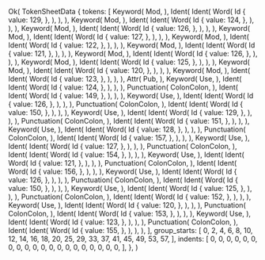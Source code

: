 Ok(
    TokenSheetData {
        tokens: [
            Keyword(
                Mod,
            ),
            Ident(
                Ident(
                    Word(
                        Id {
                            value: 129,
                        },
                    ),
                ),
            ),
            Keyword(
                Mod,
            ),
            Ident(
                Ident(
                    Word(
                        Id {
                            value: 124,
                        },
                    ),
                ),
            ),
            Keyword(
                Mod,
            ),
            Ident(
                Ident(
                    Word(
                        Id {
                            value: 126,
                        },
                    ),
                ),
            ),
            Keyword(
                Mod,
            ),
            Ident(
                Ident(
                    Word(
                        Id {
                            value: 127,
                        },
                    ),
                ),
            ),
            Keyword(
                Mod,
            ),
            Ident(
                Ident(
                    Word(
                        Id {
                            value: 122,
                        },
                    ),
                ),
            ),
            Keyword(
                Mod,
            ),
            Ident(
                Ident(
                    Word(
                        Id {
                            value: 121,
                        },
                    ),
                ),
            ),
            Keyword(
                Mod,
            ),
            Ident(
                Ident(
                    Word(
                        Id {
                            value: 126,
                        },
                    ),
                ),
            ),
            Keyword(
                Mod,
            ),
            Ident(
                Ident(
                    Word(
                        Id {
                            value: 125,
                        },
                    ),
                ),
            ),
            Keyword(
                Mod,
            ),
            Ident(
                Ident(
                    Word(
                        Id {
                            value: 120,
                        },
                    ),
                ),
            ),
            Keyword(
                Mod,
            ),
            Ident(
                Ident(
                    Word(
                        Id {
                            value: 123,
                        },
                    ),
                ),
            ),
            Attr(
                Pub,
            ),
            Keyword(
                Use,
            ),
            Ident(
                Ident(
                    Word(
                        Id {
                            value: 124,
                        },
                    ),
                ),
            ),
            Punctuation(
                ColonColon,
            ),
            Ident(
                Ident(
                    Word(
                        Id {
                            value: 149,
                        },
                    ),
                ),
            ),
            Keyword(
                Use,
            ),
            Ident(
                Ident(
                    Word(
                        Id {
                            value: 126,
                        },
                    ),
                ),
            ),
            Punctuation(
                ColonColon,
            ),
            Ident(
                Ident(
                    Word(
                        Id {
                            value: 150,
                        },
                    ),
                ),
            ),
            Keyword(
                Use,
            ),
            Ident(
                Ident(
                    Word(
                        Id {
                            value: 129,
                        },
                    ),
                ),
            ),
            Punctuation(
                ColonColon,
            ),
            Ident(
                Ident(
                    Word(
                        Id {
                            value: 151,
                        },
                    ),
                ),
            ),
            Keyword(
                Use,
            ),
            Ident(
                Ident(
                    Word(
                        Id {
                            value: 128,
                        },
                    ),
                ),
            ),
            Punctuation(
                ColonColon,
            ),
            Ident(
                Ident(
                    Word(
                        Id {
                            value: 157,
                        },
                    ),
                ),
            ),
            Keyword(
                Use,
            ),
            Ident(
                Ident(
                    Word(
                        Id {
                            value: 127,
                        },
                    ),
                ),
            ),
            Punctuation(
                ColonColon,
            ),
            Ident(
                Ident(
                    Word(
                        Id {
                            value: 154,
                        },
                    ),
                ),
            ),
            Keyword(
                Use,
            ),
            Ident(
                Ident(
                    Word(
                        Id {
                            value: 121,
                        },
                    ),
                ),
            ),
            Punctuation(
                ColonColon,
            ),
            Ident(
                Ident(
                    Word(
                        Id {
                            value: 156,
                        },
                    ),
                ),
            ),
            Keyword(
                Use,
            ),
            Ident(
                Ident(
                    Word(
                        Id {
                            value: 126,
                        },
                    ),
                ),
            ),
            Punctuation(
                ColonColon,
            ),
            Ident(
                Ident(
                    Word(
                        Id {
                            value: 150,
                        },
                    ),
                ),
            ),
            Keyword(
                Use,
            ),
            Ident(
                Ident(
                    Word(
                        Id {
                            value: 125,
                        },
                    ),
                ),
            ),
            Punctuation(
                ColonColon,
            ),
            Ident(
                Ident(
                    Word(
                        Id {
                            value: 152,
                        },
                    ),
                ),
            ),
            Keyword(
                Use,
            ),
            Ident(
                Ident(
                    Word(
                        Id {
                            value: 120,
                        },
                    ),
                ),
            ),
            Punctuation(
                ColonColon,
            ),
            Ident(
                Ident(
                    Word(
                        Id {
                            value: 153,
                        },
                    ),
                ),
            ),
            Keyword(
                Use,
            ),
            Ident(
                Ident(
                    Word(
                        Id {
                            value: 123,
                        },
                    ),
                ),
            ),
            Punctuation(
                ColonColon,
            ),
            Ident(
                Ident(
                    Word(
                        Id {
                            value: 155,
                        },
                    ),
                ),
            ),
        ],
        group_starts: [
            0,
            2,
            4,
            6,
            8,
            10,
            12,
            14,
            16,
            18,
            20,
            25,
            29,
            33,
            37,
            41,
            45,
            49,
            53,
            57,
        ],
        indents: [
            0,
            0,
            0,
            0,
            0,
            0,
            0,
            0,
            0,
            0,
            0,
            0,
            0,
            0,
            0,
            0,
            0,
            0,
            0,
            0,
        ],
    },
)